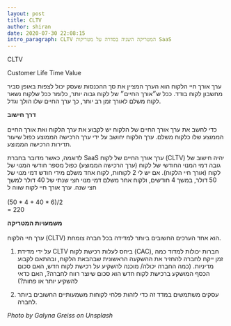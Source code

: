 ```yaml
---
layout: post
title: CLTV
author: shiran
date: 2020-07-30 22:08:15
intro_paragraph: CLTV המטריקה השניה בסדרה על מטריקות SaaS
---
```

CLTV

Customer Life Time Value

ערך אורך חיי הלקוח הוא הערך המציין את סך ההכנסות שעסק יכול לצפות באופן סביר מחשבון לקוח בודד. ככל ש״אורך החיים״ של לקוח גבוה יותר, כלומר ככל שלקוח נשאר לקוח משלם לאורך זמן רב יותר, כך ערך החיים שלו הולך וגדל.

**דרך חישוב** <br> <br>
כדי לחשב את ערך אורך החיים של הלקוח יש לקבוע את ערך הלקוח ואת אורך החיים הממוצע שלו כלקוח משלם. 
ערך הלקוח יחושב על ידי ערך הרכישה הממוצע כפול שיעור תדירות הרכישה הממוצע. 

לדוגמה, כאשר מדובר בחברת SaaS ערך אורך החיים של לקוח (CLTV) יהיה חישוב של גובה דמי המנוי החודשי של לקוח (ערך הרכישה הממוצע) כפול מספר חודשי המנוי של לקוח (אורך חיי הלקוח). 
אם יש לי 2 לקוחות, לקוח אחד משלם מידי חודש דמי מנוי של 50 דולר, במשך 4 חודשים, ולקוח אחר משלם דמי מנוי חצי שנתי של 40 דולר למשך חצי שנה. ערך אורך חיי לקוח שווה ל<br><br>
(50 * 4 +  40 * 6)/2
<br>= 220


**משמעויות המטריקה** <br> <br>
ערך חיי הלקוח (CLTV) הוא אחד הערכים החשובים ביותר למדידה בכל חברה צומחת.

1. על ידי מדידת CLTV ביחס לעלות רכישת לקוח (CAC), חברות יכולות למדוד כמה זמן ייקח לחברה להחזיר את ההשקעה הראשונית שבהבאת הלקוח, ובהתאם לקבוע מדיניות. (כמה החברה יכולה/ מוכנה להשקיע על רכישת לקוח חדש, האם סכום הכסף המושקע ברכישת לקוח חדש הוא סכום שיוצר רווח לחברה?, האם כדאי להשקיע יותר או פחות?)

2. עסקים משתמשים במדד זה כדי לזהות פלחי לקוחות משמעותיים החשובים ביותר לחברה.



*Photo by Galyna Greiss on Unsplash*